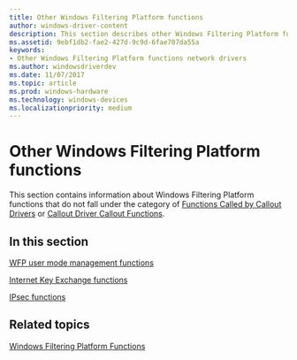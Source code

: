 ```yaml
---
title: Other Windows Filtering Platform functions
author: windows-driver-content
description: This section describes other Windows Filtering Platform functions.
ms.assetid: 9ebf1db2-fae2-427d-9c9d-6fae707da55a
keywords:
- Other Windows Filtering Platform functions network drivers
ms.author: windowsdriverdev
ms.date: 11/07/2017
ms.topic: article
ms.prod: windows-hardware
ms.technology: windows-devices
ms.localizationpriority: medium
---
```


# Other Windows Filtering Platform functions

This section contains information about Windows Filtering Platform functions that do not fall under the category of [Functions Called by Callout Drivers](https://msdn.microsoft.com/library/windows/hardware/ff550051) or [Callout Driver Callout Functions](https://msdn.microsoft.com/library/windows/hardware/ff543875). 

## In this section

[WFP user mode management functions](wfp-user-mode-management-functions.md)

[Internet Key Exchange functions](internet-key-exchange-functions.md)

[IPsec functions](ipsec-functions.md)

## Related topics

[Windows Filtering Platform Functions](https://msdn.microsoft.com/library/windows/hardware/ff550048)

